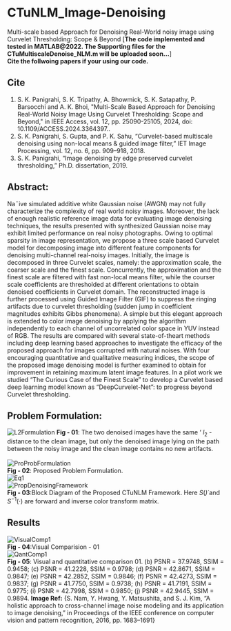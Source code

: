 # CTuNLM_Image-Denoising
Multi-scale based Approach for Denoising Real-World noisy image using Curvelet Thresholding: Scope &amp; Beyond [**The code implemented and tested in MATLAB@2022. The Supporting files for the CTuMultiscaleDenoise_NLM.m will be uploaded soon...**]
<br /> **Cite the follwoing papers if your using our code.** <br />
## Cite 
1. S. K. Panigrahi, S. K. Tripathy, A. Bhowmick, S. K. Satapathy, P. Barsocchi and A. K. Bhoi, "Multi-Scale Based Approach for Denoising Real-World Noisy Image Using Curvelet Thresholding: Scope and Beyond," in IEEE Access, vol. 12, pp. 25090-25105, 2024, doi: 10.1109/ACCESS.2024.3364397.. 
1. S. K. Panigrahi, S. Gupta, and P. K. Sahu, “Curvelet-based multiscale denoising using non-local means & guided image filter,” IET Image Processing, vol. 12, no. 6, pp. 909–918, 2018.
1. S. K. Panigrahi, “Image denoising by edge preserved curvelet thresholding,” Ph.D. dissertation, 2019.

## **Abstract:** <br />
Na¨ive simulated additive white Gaussian noise (AWGN) may not fully characterize the complexity of real world noisy images. Moreover, the lack of enough realistic reference image data for evaluating image denoising techniques, the results presented with synthesized Gaussian noise may exhibit limited performance on real noisy photographs. Owing to optimal sparsity in image representation, we propose a three scale based Curvelet model for decomposing image into different feature components for denoising multi-channel real-noisy images. Initially, the image is decomposed in three Curvelet scales, namely: the approximation scale, the coarser scale and the finest scale. Concurrently, the approximation and the finest scale are filtered with fast non-local means filter, while the courser scale coefficients are thresholded at different orientations to obtain denoised coefficients in Curvelet domain. The reconstructed image is further processed using Guided Image Filter (GIF) to suppress the ringing artifacts due to curvelet thresholding (sudden jump in coefficient magnitudes exhibits Gibbs phenomena). A simple but this elegant approach is extended to color image denoising by applying the algorithm independently to each channel of uncorrelated color space in YUV instead of RGB. The results are compared with several state-of-theart methods including deep learning based approaches to investigate the efficacy of the proposed approach for images corrupted with natural noises. With four encouraging quantitative and qualitative measuring indices, the scope of the proposed image denoising model is further examined to obtain for improvement in retaining maximum latent image features. In a pilot work we studied “The Curious Case of the Finest Scale” to develop a Curvelet based deep learning model known as “DeepCurvelet-Net”: to progress beyond Curvelet thresholding.

## **Problem Formulation:** <br />
![L2Formulation](https://github.com/susant146/CTuNLM_Image-Denoising/assets/128124615/bdc5230d-de64-470e-8120-be427a6a1091) **Fig - 01**: The two denoised images have the same ‘ $l_2$ -distance to the clean image, but only the denoised image lying on the path between the noisy image and the clean image contains no new artifacts. <br />
<br />
![ProProbFormulation](https://github.com/susant146/CTuNLM_Image-Denoising/assets/128124615/6f3d8499-dcd9-4d5f-b3f1-bd18f25dc5bc) <br /> **Fig - 02**: Proposed Problem Formulation.
<br />
![Eq1](https://github.com/susant146/CTuNLM_Image-Denoising/assets/128124615/7811bd6d-8da3-450c-8e9d-9efddafa2db1)
<br />
![PropDenoisingFramework](https://github.com/susant146/CTuNLM_Image-Denoising/assets/128124615/a1d0795b-8242-42ac-a258-0a49e8e7dafa) <br /> **Fig - 03**:Block Diagram of the Proposed CTuNLM Framework. Here $S(\dot)$ and $S^{−1}(\cdot)$ are forward and inverse color transform matrix.

## **Results** <br />
![VisualComp1](https://github.com/susant146/CTuNLM_Image-Denoising/assets/128124615/7e7fb8cf-fce9-4bb3-a19d-2a54a6c18178) <br /> **Fig - 04**:Visual Comparision - 01
<br />
![QantComp1](https://github.com/susant146/CTuNLM_Image-Denoising/assets/128124615/4869e088-36f6-4f1c-bf31-63908cccfaa5)
<br /> **Fig - 05**: Visual and quantitative comparison 01. (b) PSNR = 37.9748, SSIM = 0.9458; (c) PSNR = 41.2228, SSIM = 0.9798; (d) PSNR = 42.8671, SSIM = 0.9847; (e) PSNR = 42.2852, SSIM = 0.9846; (f) PSNR = 42.4273, SSIM = 0.9837; (g) PSNR = 41.7750, SSIM = 0.9738; (h) PSNR = 41.7191, SSIM = 0.9775; (i) PSNR = 42.7998, SSIM = 0.9850; (j) PSNR = 42.9445, SSIM = 0.9894. **Image Ref:** {S. Nam, Y. Hwang, Y. Matsushita, and S. J. Kim, “A holistic approach to cross-channel image noise modeling and its application to image denoising,” in Proceedings of the IEEE conference on computer vision and pattern recognition, 2016, pp. 1683–1691} <br />
<br />

